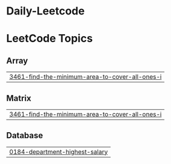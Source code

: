 # Daily-Leetcode
<!---LeetCode Topics Start-->
# LeetCode Topics
## Array
|  |
| ------- |
| [3461-find-the-minimum-area-to-cover-all-ones-i](https://github.com/AlexshaPonChalesM/Daily-Leetcode/tree/master/3461-find-the-minimum-area-to-cover-all-ones-i) |
## Matrix
|  |
| ------- |
| [3461-find-the-minimum-area-to-cover-all-ones-i](https://github.com/AlexshaPonChalesM/Daily-Leetcode/tree/master/3461-find-the-minimum-area-to-cover-all-ones-i) |
## Database
|  |
| ------- |
| [0184-department-highest-salary](https://github.com/AlexshaPonChalesM/Daily-Leetcode/tree/master/0184-department-highest-salary) |
<!---LeetCode Topics End-->